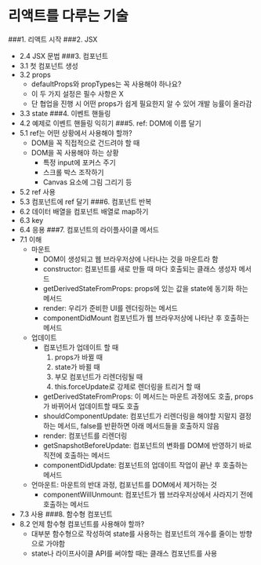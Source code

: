 # 리액트를 다루는 기술
###1. 리액트 시작
###2. JSX
- 2.4 JSX 문법
###3. 컴포넌트
- 3.1 첫 컴포넌트 생성 
- 3.2 props
    - defaultProps와 propTypes는 꼭 사용해야 하나요?
    - 이 두 가지 설정은 필수 사항은 X
    - 단 협업을 진행 시 어떤 props가 쉽게 필요한지 알 수 있어 개발 능률이 올라감
- 3.3 state
###4. 이벤트 핸들링
- 4.2 예제로 이벤트 핸들링 익히기
###5. ref: DOM에 이름 달기
- 5.1 ref는 어떤 상황에서 사용해야 할까?
    - DOM을 꼭 직접적으로 건드려야 할 때
    - DOM을 꼭 사용해야 하는 상황
        - 특정 input에 포커스 주기
        - 스크롤 박스 조작하기
        - Canvas 요소에 그림 그리기 등
- 5.2 ref 사용
- 5.3 컴포넌트에 ref 달기
###6. 컴포넌트 반복
- 6.2 데이터 배열을 컴포넌트 배열로 map하기
- 6.3 key
- 6.4 응용
###7. 컴포넌트의 라이플사이클 메서드
- 7.1 이해
    - 마운트
        - DOM이 생성되고 웹 브라우저상에 나타나는 것을 마운트라 함
        - constructor: 컴포넌트를 새로 만들 때 마다 호출되는 클래스 생성자 메서드
        - getDerivedStateFromProps: props에 있는 값을 state에 동기화 하는 메서드
        - render: 우리가 준비한 UI를 렌더링하는 메서드
        - componentDidMount 컴포넌트가 웹 브라우저상에 나타난 후 호출하는 메서드
    - 업데이트
        - 컴포넌트가 업데이트 할 때
            1. props가 바뀔 때
            2. state가 바뀔 때
            3. 부모 컴포넌트가 리렌더링될 때
            4. this.forceUpdate로 강제로 렌더링을 트리거 할 때
        - getDerivedStateFromProps: 이 메서드는 마운트 과정에도 호출, props가 바뀌어서 업데이트할 때도 호출
        - shouldComponentUpdate: 컴포넌트가 리렌더링을 해야할 지말지 결정하는 메서드, false를 반환하면 아래 메서드들을 호출하지 않음
        - render: 컴포넌트를 리렌더링
        - getSnapshotBeforeUpdate: 컴포넌트의 변화를 DOM에 반영하기 바로 직전에 호출하는 메서드
        - componentDidUpdate: 컴포넌트의 업데이트 작업이 끝난 후 호출하는 메서드
    - 언마운트: 마운트의 반대 과정, 컴포넌트를 DOM에서 제거하는 것
        - componentWillUnmount: 컴포넌트가 웹 브라우저상에서 사라지기 전에 호출하는 메서드
- 7.3 사용
###8. 함수형 컴포넌트
- 8.2 언제 함수형 컴포넌트를 사용해야 할까?
    - 대부분 함수형으로 작성하여 state를 사용하는 컴포넌트의 개수를 줄이는 방향으로 가야함
    - state나 라이프사이클 API를 써야할 때는 클래스 컴포넌트를 사용
